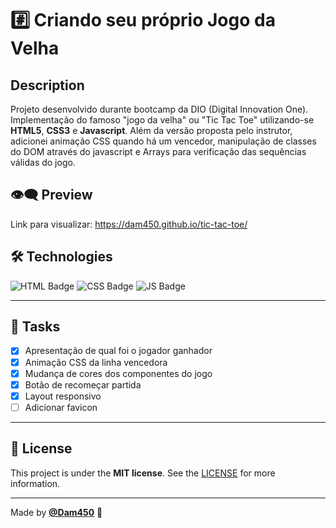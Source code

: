 # #️⃣ Criando seu próprio Jogo da Velha

## Description

Projeto desenvolvido durante bootcamp da DIO (Digital Innovation One).
Implementação do famoso "jogo da velha" ou "Tic Tac Toe" utilizando-se **HTML5**, **CSS3** e **Javascript**. Além da versão proposta pelo instrutor, adicionei animação CSS quando há um vencedor, manipulação de classes do DOM através do javascript e Arrays para verificação das sequências válidas do jogo.

## 👁️‍🗨️ Preview

Link para visualizar: 
https://dam450.github.io/tic-tac-toe/

## 🛠️ **Technologies**

![HTML Badge](https://img.shields.io/badge/HTML5-E34F26?style=for-the-badge&logo=html5&logoColor=white) ![CSS Badge](https://img.shields.io/badge/CSS3-1572B6?style=for-the-badge&logo=css3&logoColor=white) ![JS Badge](https://img.shields.io/badge/JavaScript-F7DF1E?style=for-the-badge&logo=javascript&logoColor=black)

---

## 📝 **Tasks**

- [x] Apresentação de qual foi o jogador ganhador
- [x] Animação CSS da linha vencedora
- [x] Mudança de cores dos componentes do jogo
- [x] Botão de recomeçar partida
- [x] Layout responsivo
- [ ] Adicionar favicon

---

## 📃 License

This project is under the **MIT license**. See the [LICENSE](https://github.com/LICENSE) for more information.

---

Made by [**@Dam450**](https://github.com/dam450/) 👋
